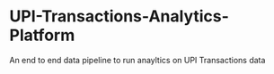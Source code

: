 # UPI-Transactions-Analytics-Platform
An end to end data pipeline to run anayltics on UPI Transactions data
